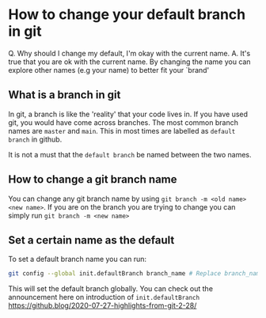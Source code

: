 # How to change your default branch in git

Q. Why should I change my default, I'm okay with the current name.
A. It's true that you are ok with the current name. By changing the name you can explore other names (e.g your name) to better fit your `brand'

## What is a branch in git

In git, a branch is like the 'reality' that your code lives in.
If you have used git, you would have come across branches.
The most common branch names are `master` and `main`.
This in most times are labelled as `default branch` in github.

It is not a must that the `default branch` be named between the two names.

## How to change a git branch name

You can change any git branch name by using `git branch -m <old name> <new name>`.
If you are on the branch you are trying to change you can simply run `git branch -m <new name>`

## Set a certain name as the default

To set a default branch name you can run:

```bash
git config --global init.defaultBranch branch_name # Replace branch_name with your preferred name
```

This will set the default branch globally.
You can check out the announcement here on introduction of `init.defaultBranch` <https://github.blog/2020-07-27-highlights-from-git-2-28/>
